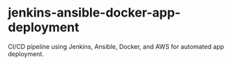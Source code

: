 # jenkins-ansible-docker-app-deployment
CI/CD pipeline using Jenkins, Ansible, Docker, and AWS for automated app deployment.
